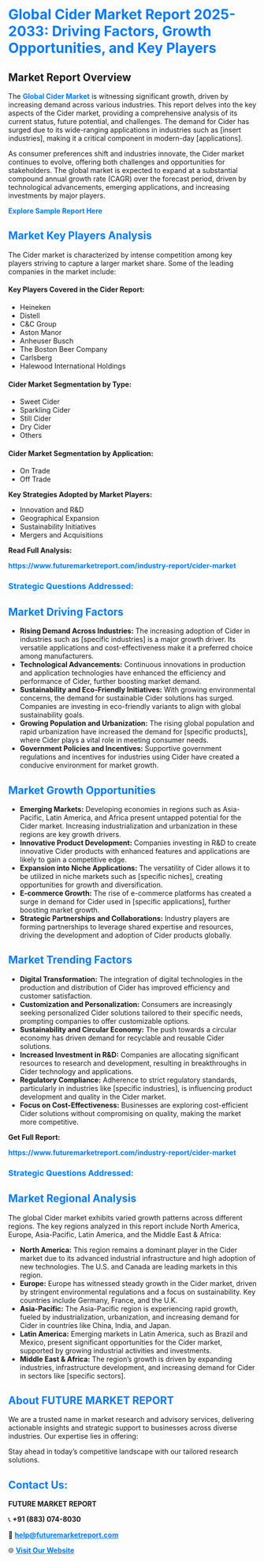 <h1 style="color: #007BFF;">Global Cider Market Report 2025-2033: Driving Factors, Growth Opportunities, and Key Players</h1>

<section id="overview">
<h2>Market Report Overview</h2>
<p>The <a href="https://www.futuremarketreport.com/industry-report/cider-market" style="color: #007BFF; text-decoration: none;"><strong>Global Cider Market</strong></a> is witnessing significant growth, driven by increasing demand across various industries. This report delves into the key aspects of the Cider market, providing a comprehensive analysis of its current status, future potential, and challenges. The demand for Cider has surged due to its wide-ranging applications in industries such as [insert industries], making it a critical component in modern-day [applications].</p>
<p>As consumer preferences shift and industries innovate, the Cider market continues to evolve, offering both challenges and opportunities for stakeholders. The global market is expected to expand at a substantial compound annual growth rate (CAGR) over the forecast period, driven by technological advancements, emerging applications, and increasing investments by major players.</p>
</section>

<section id="overview">
<p><a href="https://www.futuremarketreport.com/request-sample/reportId=90184" style="color: #007BFF; text-decoration: none;"><strong>Explore Sample Report Here</strong></a></p>
</section>

<section id="key-players">
<h2 style="color: #007BFF;">Market Key Players Analysis</h2>
<p>The Cider market is characterized by intense competition among key players striving to capture a larger market share. Some of the leading companies in the market include:</p>
<h4>Key Players Covered in the Cider Report:</h4>
<ul><li>Heineken</li><li>Distell</li><li>C&amp;C Group</li><li>Aston Manor</li><li>Anheuser Busch</li><li>The Boston Beer Company</li><li>Carlsberg</li><li>Halewood International Holdings</li></ul>
<h4>Cider Market Segmentation by Type:</h4>
<ul><li>Sweet Cider</li><li>Sparkling Cider</li><li>Still Cider</li><li>Dry Cider</li><li>Others</li></ul>

<h4>Cider Market Segmentation by Application:</h4>
<ul><li>On Trade</li><li>Off Trade</li></ul>
<p><strong>Key Strategies Adopted by Market Players:</strong></p>
<ul>
<li>Innovation and R&D</li>
<li>Geographical Expansion</li>
<li>Sustainability Initiatives</li>
<li>Mergers and Acquisitions</li>
</ul>
</section>

<section>
<p><strong>Read Full Analysis: </strong></p><a href="https://www.futuremarketreport.com/industry-report/cider-market" style="color: #007BFF; text-decoration: none;"><strong>https://www.futuremarketreport.com/industry-report/cider-market</strong></a>
<h3 style="color: #007BFF;">Strategic Questions Addressed:</h3>
</section>

<section id="driving-factors">
<h2 style="color: #007BFF;">Market Driving Factors</h2>
<ul>
<li><strong>Rising Demand Across Industries:</strong> The increasing adoption of Cider in industries such as [specific industries] is a major growth driver. Its versatile applications and cost-effectiveness make it a preferred choice among manufacturers.</li>
<li><strong>Technological Advancements:</strong> Continuous innovations in production and application technologies have enhanced the efficiency and performance of Cider, further boosting market demand.</li>
<li><strong>Sustainability and Eco-Friendly Initiatives:</strong> With growing environmental concerns, the demand for sustainable Cider solutions has surged. Companies are investing in eco-friendly variants to align with global sustainability goals.</li>
<li><strong>Growing Population and Urbanization:</strong> The rising global population and rapid urbanization have increased the demand for [specific products], where Cider plays a vital role in meeting consumer needs.</li>
<li><strong>Government Policies and Incentives:</strong> Supportive government regulations and incentives for industries using Cider have created a conducive environment for market growth.</li>
</ul>
</section>

<section id="growth-opportunities">
<h2 style="color: #007BFF;">Market Growth Opportunities</h2>
<ul>
<li><strong>Emerging Markets:</strong> Developing economies in regions such as Asia-Pacific, Latin America, and Africa present untapped potential for the Cider market. Increasing industrialization and urbanization in these regions are key growth drivers.</li>
<li><strong>Innovative Product Development:</strong> Companies investing in R&D to create innovative Cider products with enhanced features and applications are likely to gain a competitive edge.</li>
<li><strong>Expansion into Niche Applications:</strong> The versatility of Cider allows it to be utilized in niche markets such as [specific niches], creating opportunities for growth and diversification.</li>
<li><strong>E-commerce Growth:</strong> The rise of e-commerce platforms has created a surge in demand for Cider used in [specific applications], further boosting market growth.</li>
<li><strong>Strategic Partnerships and Collaborations:</strong> Industry players are forming partnerships to leverage shared expertise and resources, driving the development and adoption of Cider products globally.</li>
</ul>
</section>

<section id="trending-factors">
<h2 style="color: #007BFF;">Market Trending Factors</h2>
<ul>
<li><strong>Digital Transformation:</strong> The integration of digital technologies in the production and distribution of Cider has improved efficiency and customer satisfaction.</li>
<li><strong>Customization and Personalization:</strong> Consumers are increasingly seeking personalized Cider solutions tailored to their specific needs, prompting companies to offer customizable options.</li>
<li><strong>Sustainability and Circular Economy:</strong> The push towards a circular economy has driven demand for recyclable and reusable Cider solutions.</li>
<li><strong>Increased Investment in R&D:</strong> Companies are allocating significant resources to research and development, resulting in breakthroughs in Cider technology and applications.</li>
<li><strong>Regulatory Compliance:</strong> Adherence to strict regulatory standards, particularly in industries like [specific industries], is influencing product development and quality in the Cider market.</li>
<li><strong>Focus on Cost-Effectiveness:</strong> Businesses are exploring cost-efficient Cider solutions without compromising on quality, making the market more competitive.</li>
</ul>
</section>

<section>
<p><strong>Get Full Report: </strong></p><a href="https://www.futuremarketreport.com/industry-report/cider-market" style="color: #007BFF; text-decoration: none;"><strong>https://www.futuremarketreport.com/industry-report/cider-market</strong></a>
<h3 style="color: #007BFF;">Strategic Questions Addressed:</h3>
</section>


<section id="regional-analysis">
<h2 style="color: #007BFF;">Market Regional Analysis</h2>
<p>The global Cider market exhibits varied growth patterns across different regions. The key regions analyzed in this report include North America, Europe, Asia-Pacific, Latin America, and the Middle East & Africa:</p>
<ul>
<li><strong>North America:</strong> This region remains a dominant player in the Cider market due to its advanced industrial infrastructure and high adoption of new technologies. The U.S. and Canada are leading markets in this region.</li>
<li><strong>Europe:</strong> Europe has witnessed steady growth in the Cider market, driven by stringent environmental regulations and a focus on sustainability. Key countries include Germany, France, and the U.K.</li>
<li><strong>Asia-Pacific:</strong> The Asia-Pacific region is experiencing rapid growth, fueled by industrialization, urbanization, and increasing demand for Cider in countries like China, India, and Japan.</li>
<li><strong>Latin America:</strong> Emerging markets in Latin America, such as Brazil and Mexico, present significant opportunities for the Cider market, supported by growing industrial activities and investments.</li>
<li><strong>Middle East & Africa:</strong> The region’s growth is driven by expanding industries, infrastructure development, and increasing demand for Cider in sectors like [specific sectors].</li>
</ul>
</section>

<footer>
<h2 style="color: #007BFF;">About FUTURE MARKET REPORT</h2>
<p>We are a trusted name in market research and advisory services, delivering actionable insights and strategic support to businesses across diverse industries. Our expertise lies in offering:</p>

<p>Stay ahead in today’s competitive landscape with our tailored research solutions.</p>

<h2 style="color: #007BFF;">Contact Us:</h2>
<p><strong>FUTURE MARKET REPORT</strong></p>
<p>📞 <strong>+91 (883) 074-8030</strong></p>
<p>📧 <strong><a href="mailto:help@futuremarketreport.com" style="color: #007BFF;">help@futuremarketreport.com</a></strong></p>
<p>🌐 <strong><a href="https://www.futuremarketreport.com/" style="color: #007BFF;">Visit Our Website</a></strong></p>
</footer>